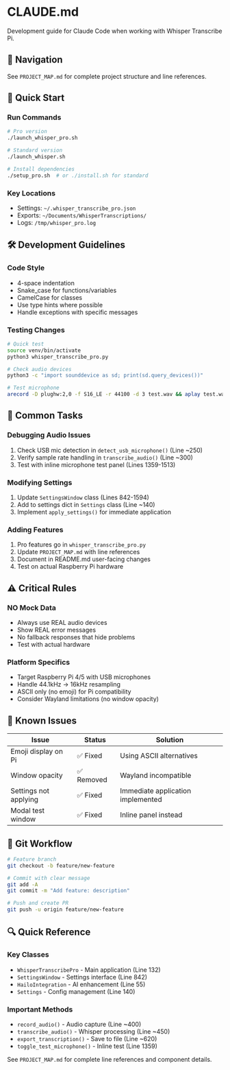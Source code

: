 # CLAUDE.md

Development guide for Claude Code when working with Whisper Transcribe Pi.

## 📍 Navigation
See `PROJECT_MAP.md` for complete project structure and line references.

## 🚀 Quick Start

### Run Commands
```bash
# Pro version
./launch_whisper_pro.sh

# Standard version
./launch_whisper.sh

# Install dependencies
./setup_pro.sh  # or ./install.sh for standard
```

### Key Locations
- Settings: `~/.whisper_transcribe_pro.json`
- Exports: `~/Documents/WhisperTranscriptions/`
- Logs: `/tmp/whisper_pro.log`

## 🛠️ Development Guidelines

### Code Style
- 4-space indentation
- Snake_case for functions/variables
- CamelCase for classes
- Use type hints where possible
- Handle exceptions with specific messages

### Testing Changes
```bash
# Quick test
source venv/bin/activate
python3 whisper_transcribe_pro.py

# Check audio devices
python3 -c "import sounddevice as sd; print(sd.query_devices())"

# Test microphone
arecord -D plughw:2,0 -f S16_LE -r 44100 -d 3 test.wav && aplay test.wav
```

## 🔧 Common Tasks

### Debugging Audio Issues
1. Check USB mic detection in `detect_usb_microphone()` (Line ~250)
2. Verify sample rate handling in `transcribe_audio()` (Line ~300)
3. Test with inline microphone test panel (Lines 1359-1513)

### Modifying Settings
1. Update `SettingsWindow` class (Lines 842-1594)
2. Add to settings dict in `Settings` class (Line ~140)
3. Implement `apply_settings()` for immediate application

### Adding Features
1. Pro features go in `whisper_transcribe_pro.py`
2. Update `PROJECT_MAP.md` with line references
3. Document in README.md user-facing changes
4. Test on actual Raspberry Pi hardware

## ⚠️ Critical Rules

### NO Mock Data
- Always use REAL audio devices
- Show REAL error messages
- No fallback responses that hide problems
- Test with actual hardware

### Platform Specifics
- Target Raspberry Pi 4/5 with USB microphones
- Handle 44.1kHz → 16kHz resampling
- ASCII only (no emoji) for Pi compatibility
- Consider Wayland limitations (no window opacity)

## 🐛 Known Issues

| Issue | Status | Solution |
|-------|--------|----------|
| Emoji display on Pi | ✅ Fixed | Using ASCII alternatives |
| Window opacity | ✅ Removed | Wayland incompatible |
| Settings not applying | ✅ Fixed | Immediate application implemented |
| Modal test window | ✅ Fixed | Inline panel instead |

## 📝 Git Workflow

```bash
# Feature branch
git checkout -b feature/new-feature

# Commit with clear message
git add -A
git commit -m "Add feature: description"

# Push and create PR
git push -u origin feature/new-feature
```

## 🔍 Quick Reference

### Key Classes
- `WhisperTranscribePro` - Main application (Line 132)
- `SettingsWindow` - Settings interface (Line 842) 
- `HailoIntegration` - AI enhancement (Line 55)
- `Settings` - Config management (Line 140)

### Important Methods
- `record_audio()` - Audio capture (Line ~400)
- `transcribe_audio()` - Whisper processing (Line ~450)
- `export_transcription()` - Save to file (Line ~620)
- `toggle_test_microphone()` - Inline test (Line 1359)

See `PROJECT_MAP.md` for complete line references and component details.